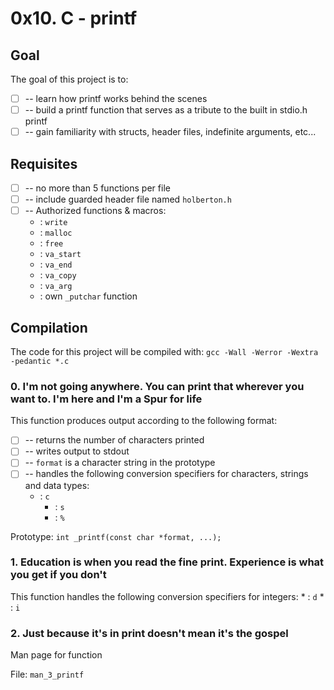 # 0x10. C - printf
## Goal
The goal of this project is to:
* [ ] -- learn how printf works behind the scenes
* [ ] -- build a printf function that serves as a tribute to the built in stdio.h printf
* [ ] -- gain familiarity with structs, header files, indefinite arguments, etc...

## Requisites 
* [ ] -- no more than 5 functions per file
* [ ] -- include guarded header file named `holberton.h`
* [ ] -- Authorized functions & macros:
	* : `write`
	* : `malloc`
	* : `free`
	* : `va_start`
	* : `va_end`
	* : `va_copy`
	* : `va_arg`
	* : own `_putchar` function

## Compilation
The code for this project will be compiled with:
`gcc -Wall -Werror -Wextra -pedantic *.c`

### 0. I'm not going anywhere. You can print that wherever you want to. I'm here and I'm a Spur for life
This function produces output according to the following format:
* [ ] -- returns the number of characters printed
* [ ] -- writes output to stdout
* [ ] -- `format` is a character string in the prototype
* [ ] -- handles the following conversion specifiers for characters, strings and data types:
	* : `c`
        * : `s`
        * : `%`

Prototype: `int _printf(const char *format, ...);`

### 1. Education is when you read the fine print. Experience is what you get if you don't 
This function handles the following conversion specifiers for integers:
	* : `d`
        * : `i`

### 2. Just because it's in print doesn't mean it's the gospel
Man page for function

File: `man_3_printf`
